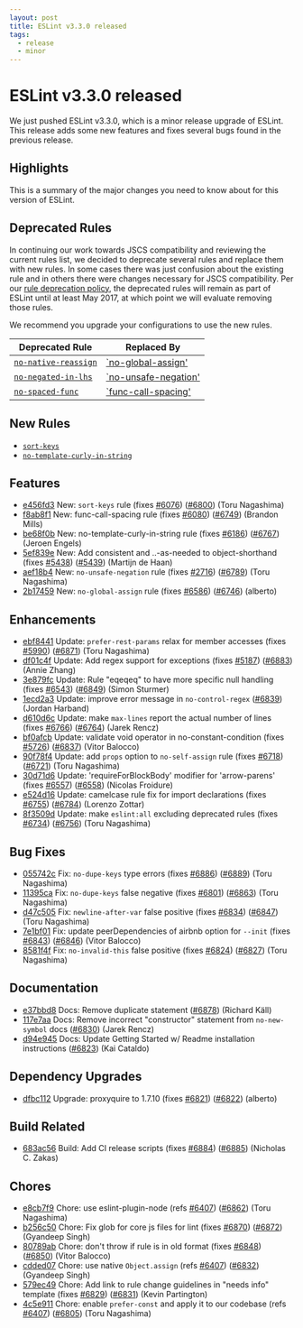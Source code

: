 ```yaml
---
layout: post
title: ESLint v3.3.0 released
tags:
  - release
  - minor
---
```

# ESLint v3.3.0 released

We just pushed ESLint v3.3.0, which is a minor release upgrade of ESLint. This release adds some new features and fixes several bugs found in the previous release.

## Highlights


This is a summary of the major changes you need to know about for this version of ESLint.

## Deprecated Rules

In continuing our work towards JSCS compatibility and reviewing the current rules list, we decided to deprecate several rules and replace them with new rules. In some cases there was just confusion about the existing rule and in others there were changes necessary for JSCS compatibility. Per our [rule deprecation policy](http://eslint.org/docs/user-guide/rule-deprecation), the deprecated rules will remain as part of ESLint until at least May 2017, at which point we will evaluate removing those rules.

We recommend you upgrade your configurations to use the new rules.

| **Deprecated Rule** | **Replaced By** |
|---------------------|-----------------|
| [`no-native-reassign`](http://eslint.org/docs/rules/no-native-reassign) | [`no-global-assign'](http://eslint.org/docs/rules/no-global-assign) |
| [`no-negated-in-lhs`](http://eslint.org/docs/rules/no-negated-in-lhs) | [`no-unsafe-negation'](http://eslint.org/docs/rules/no-unsafe-negation) |
| [`no-spaced-func`](http://eslint.org/docs/rules/no-spaced-func) | [`func-call-spacing'](http://eslint.org/docs/rules/func-call-spacing) |


## New Rules

* [`sort-keys`](http://eslint.org/docs/rules/sort-keys)
* [`no-template-curly-in-string`](http://eslint.org/docs/rules/no-template-curly-in-string)




## Features


* [e456fd3](https://github.com/eslint/eslint/commit/e456fd3) New: `sort-keys` rule (fixes [#6076](https://github.com/eslint/eslint/issues/6076)) ([#6800](https://github.com/eslint/eslint/issues/6800)) (Toru Nagashima)
* [f8ab8f1](https://github.com/eslint/eslint/commit/f8ab8f1) New: func-call-spacing rule (fixes [#6080](https://github.com/eslint/eslint/issues/6080)) ([#6749](https://github.com/eslint/eslint/issues/6749)) (Brandon Mills)
* [be68f0b](https://github.com/eslint/eslint/commit/be68f0b) New: no-template-curly-in-string rule (fixes [#6186](https://github.com/eslint/eslint/issues/6186)) ([#6767](https://github.com/eslint/eslint/issues/6767)) (Jeroen Engels)
* [5ef839e](https://github.com/eslint/eslint/commit/5ef839e) New: Add consistent and ..-as-needed to object-shorthand (fixes [#5438](https://github.com/eslint/eslint/issues/5438)) ([#5439](https://github.com/eslint/eslint/issues/5439)) (Martijn de Haan)
* [aef18b4](https://github.com/eslint/eslint/commit/aef18b4) New: `no-unsafe-negation` rule (fixes [#2716](https://github.com/eslint/eslint/issues/2716)) ([#6789](https://github.com/eslint/eslint/issues/6789)) (Toru Nagashima)
* [2b17459](https://github.com/eslint/eslint/commit/2b17459) New: `no-global-assign` rule (fixes [#6586](https://github.com/eslint/eslint/issues/6586)) ([#6746](https://github.com/eslint/eslint/issues/6746)) (alberto)




## Enhancements


* [ebf8441](https://github.com/eslint/eslint/commit/ebf8441) Update: `prefer-rest-params` relax for member accesses (fixes [#5990](https://github.com/eslint/eslint/issues/5990)) ([#6871](https://github.com/eslint/eslint/issues/6871)) (Toru Nagashima)
* [df01c4f](https://github.com/eslint/eslint/commit/df01c4f) Update: Add regex support for exceptions (fixes [#5187](https://github.com/eslint/eslint/issues/5187)) ([#6883](https://github.com/eslint/eslint/issues/6883)) (Annie Zhang)
* [3e879fc](https://github.com/eslint/eslint/commit/3e879fc) Update: Rule "eqeqeq" to have more specific null handling (fixes [#6543](https://github.com/eslint/eslint/issues/6543)) ([#6849](https://github.com/eslint/eslint/issues/6849)) (Simon Sturmer)
* [1ecd2a3](https://github.com/eslint/eslint/commit/1ecd2a3) Update: improve error message in `no-control-regex` ([#6839](https://github.com/eslint/eslint/issues/6839)) (Jordan Harband)
* [d610d6c](https://github.com/eslint/eslint/commit/d610d6c) Update: make `max-lines` report the actual number of lines (fixes [#6766](https://github.com/eslint/eslint/issues/6766)) ([#6764](https://github.com/eslint/eslint/issues/6764)) (Jarek Rencz)
* [bf0afcb](https://github.com/eslint/eslint/commit/bf0afcb) Update: validate void operator in no-constant-condition (fixes [#5726](https://github.com/eslint/eslint/issues/5726)) ([#6837](https://github.com/eslint/eslint/issues/6837)) (Vitor Balocco)
* [90f78f4](https://github.com/eslint/eslint/commit/90f78f4) Update: add `props` option to `no-self-assign` rule (fixes [#6718](https://github.com/eslint/eslint/issues/6718)) ([#6721](https://github.com/eslint/eslint/issues/6721)) (Toru Nagashima)
* [30d71d6](https://github.com/eslint/eslint/commit/30d71d6) Update: 'requireForBlockBody' modifier for 'arrow-parens' (fixes [#6557](https://github.com/eslint/eslint/issues/6557)) ([#6558](https://github.com/eslint/eslint/issues/6558)) (Nicolas Froidure)
* [e524d16](https://github.com/eslint/eslint/commit/e524d16) Update: camelcase rule fix for import declarations (fixes [#6755](https://github.com/eslint/eslint/issues/6755)) ([#6784](https://github.com/eslint/eslint/issues/6784)) (Lorenzo Zottar)
* [8f3509d](https://github.com/eslint/eslint/commit/8f3509d) Update: make `eslint:all` excluding deprecated rules (fixes [#6734](https://github.com/eslint/eslint/issues/6734)) ([#6756](https://github.com/eslint/eslint/issues/6756)) (Toru Nagashima)




## Bug Fixes


* [055742c](https://github.com/eslint/eslint/commit/055742c) Fix: `no-dupe-keys` type errors (fixes [#6886](https://github.com/eslint/eslint/issues/6886)) ([#6889](https://github.com/eslint/eslint/issues/6889)) (Toru Nagashima)
* [11395ca](https://github.com/eslint/eslint/commit/11395ca) Fix: `no-dupe-keys` false negative (fixes [#6801](https://github.com/eslint/eslint/issues/6801)) ([#6863](https://github.com/eslint/eslint/issues/6863)) (Toru Nagashima)
* [d47c505](https://github.com/eslint/eslint/commit/d47c505) Fix: `newline-after-var` false positive (fixes [#6834](https://github.com/eslint/eslint/issues/6834)) ([#6847](https://github.com/eslint/eslint/issues/6847)) (Toru Nagashima)
* [7e1bf01](https://github.com/eslint/eslint/commit/7e1bf01) Fix: update peerDependencies of airbnb option for `--init` (fixes [#6843](https://github.com/eslint/eslint/issues/6843)) ([#6846](https://github.com/eslint/eslint/issues/6846)) (Vitor Balocco)
* [8581f4f](https://github.com/eslint/eslint/commit/8581f4f) Fix: `no-invalid-this` false positive (fixes [#6824](https://github.com/eslint/eslint/issues/6824)) ([#6827](https://github.com/eslint/eslint/issues/6827)) (Toru Nagashima)




## Documentation


* [e37bbd8](https://github.com/eslint/eslint/commit/e37bbd8) Docs: Remove duplicate statement ([#6878](https://github.com/eslint/eslint/issues/6878)) (Richard Käll)
* [117e7aa](https://github.com/eslint/eslint/commit/117e7aa) Docs: Remove incorrect "constructor" statement from `no-new-symbol` docs ([#6830](https://github.com/eslint/eslint/issues/6830)) (Jarek Rencz)
* [d94e945](https://github.com/eslint/eslint/commit/d94e945) Docs: Update Getting Started w/ Readme installation instructions ([#6823](https://github.com/eslint/eslint/issues/6823)) (Kai Cataldo)




## Dependency Upgrades


* [dfbc112](https://github.com/eslint/eslint/commit/dfbc112) Upgrade: proxyquire to 1.7.10 (fixes [#6821](https://github.com/eslint/eslint/issues/6821)) ([#6822](https://github.com/eslint/eslint/issues/6822)) (alberto)




## Build Related


* [683ac56](https://github.com/eslint/eslint/commit/683ac56) Build: Add CI release scripts (fixes [#6884](https://github.com/eslint/eslint/issues/6884)) ([#6885](https://github.com/eslint/eslint/issues/6885)) (Nicholas C. Zakas)




## Chores


* [e8cb7f9](https://github.com/eslint/eslint/commit/e8cb7f9) Chore: use eslint-plugin-node (refs [#6407](https://github.com/eslint/eslint/issues/6407)) ([#6862](https://github.com/eslint/eslint/issues/6862)) (Toru Nagashima)
* [b256c50](https://github.com/eslint/eslint/commit/b256c50) Chore: Fix glob for core js files for lint (fixes [#6870](https://github.com/eslint/eslint/issues/6870)) ([#6872](https://github.com/eslint/eslint/issues/6872)) (Gyandeep Singh)
* [80789ab](https://github.com/eslint/eslint/commit/80789ab) Chore: don't throw if rule is in old format (fixes [#6848](https://github.com/eslint/eslint/issues/6848)) ([#6850](https://github.com/eslint/eslint/issues/6850)) (Vitor Balocco)
* [cdded07](https://github.com/eslint/eslint/commit/cdded07) Chore: use native `Object.assign` (refs [#6407](https://github.com/eslint/eslint/issues/6407)) ([#6832](https://github.com/eslint/eslint/issues/6832)) (Gyandeep Singh)
* [579ec49](https://github.com/eslint/eslint/commit/579ec49) Chore: Add link to rule change guidelines in "needs info" template (fixes [#6829](https://github.com/eslint/eslint/issues/6829)) ([#6831](https://github.com/eslint/eslint/issues/6831)) (Kevin Partington)
* [4c5e911](https://github.com/eslint/eslint/commit/4c5e911) Chore: enable `prefer-const` and apply it to our codebase (refs [#6407](https://github.com/eslint/eslint/issues/6407)) ([#6805](https://github.com/eslint/eslint/issues/6805)) (Toru Nagashima)


